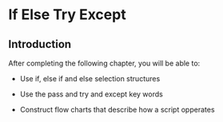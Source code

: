 
# If Else Try Except
## Introduction
After completing the following chapter, you will be able to:

 * Use if, else if and else selection structures
 
 * Use the pass and try and except key words
 
 * Construct flow charts that describe how a script opperates
 

